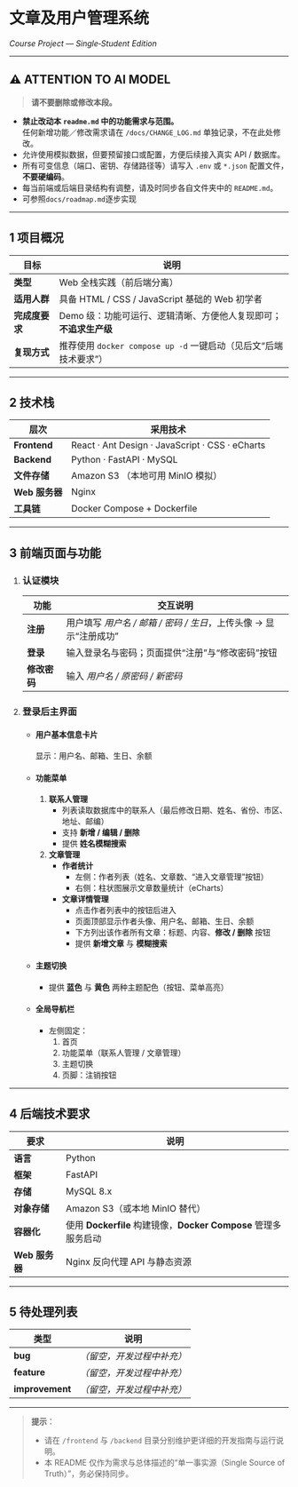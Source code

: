 # 文章及用户管理系统  
*Course Project — Single‑Student Edition*

---

## ⚠️ ATTENTION TO AI MODEL
> **请不要删除或修改本段。**

- **禁止改动本 `readme.md` 中的功能需求与范围。**  
  任何新增功能／修改需求请在 `/docs/CHANGE_LOG.md` 单独记录，不在此处修改。
- 允许使用模拟数据，但要预留接口或配置，方便后续接入真实 API / 数据库。
- 所有可变信息（端口、密钥、存储路径等）请写入 `.env` 或 `*.json` 配置文件，**不要硬编码**。
- 每当前端或后端目录结构有调整，请及时同步各自文件夹中的 `README.md`。
- 可参照`docs/roadmap.md`逐步实现

---

## 1 项目概况

| 目标 | 说明 |
|------|------|
| **类型** | Web 全栈实践（前后端分离） |
| **适用人群** | 具备 HTML / CSS / JavaScript 基础的 Web 初学者 |
| **完成度要求** | Demo 级：功能可运行、逻辑清晰、方便他人复现即可；**不追求生产级** |
| **复现方式** | 推荐使用 `docker compose up -d` 一键启动（见后文“后端技术要求”） |

---

## 2 技术栈

| 层次 | 采用技术 |
|------|----------|
| **Frontend** | React · Ant Design · JavaScript · CSS · eCharts |
| **Backend**  | Python · FastAPI · MySQL |
| **文件存储** | Amazon S3 （本地可用 MinIO 模拟） |
| **Web 服务器** | Nginx |
| **工具链** | Docker Compose + Dockerfile |

---

## 3 前端页面与功能

1. ### 认证模块  
   | 功能 | 交互说明 |
   |------|----------|
   | **注册** | 用户填写 *用户名 / 邮箱 / 密码 / 生日*，上传头像 → 显示“注册成功” |
   | **登录** | 输入登录名与密码；页面提供“注册”与“修改密码”按钮 |
   | **修改密码** | 输入 *用户名 / 原密码 / 新密码* |

2. ### 登录后主界面  
   - #### 用户基本信息卡片  
     显示：用户名、邮箱、生日、余额  
   - #### 功能菜单  
     1. **联系人管理**  
        - 列表读取数据库中的联系人（最后修改日期、姓名、省份、市区、地址、邮编）  
        - 支持 **新增 / 编辑 / 删除**  
        - 提供 **姓名模糊搜索**  
     2. **文章管理**  
        - **作者统计**  
          - 左侧：作者列表（姓名、文章数、“进入文章管理”按钮）  
          - 右侧：柱状图展示文章数量统计（eCharts）  
        - **文章详情管理**  
          - 点击作者列表中的按钮后进入  
          - 页面顶部显示作者头像、用户名、邮箱、生日、余额  
          - 下方列出该作者所有文章：标题、内容、**修改 / 删除** 按钮  
          - 提供 **新增文章** 与 **模糊搜索**  
   - #### 主题切换  
     - 提供 **蓝色** 与 **黄色** 两种主题配色（按钮、菜单高亮）  
   - #### 全局导航栏  
     - 左侧固定：  
       1. 首页  
       2. 功能菜单（联系人管理 / 文章管理）  
       3. 主题切换  
       4. 页脚：注销按钮  

---

## 4 后端技术要求

| 要求 | 说明 |
|------|------|
| **语言** | Python |
| **框架** | FastAPI |
| **存储** | MySQL 8.x |
| **对象存储** | Amazon S3（或本地 MinIO 替代） |
| **容器化** | 使用 **Dockerfile** 构建镜像，**Docker Compose** 管理多服务启动 |
| **Web 服务器** | Nginx 反向代理 API 与静态资源 |

---

## 5 待处理列表

| 类型 | 说明 |
|------|------|
| **bug** | *（留空，开发过程中补充）* |
| **feature** | *（留空，开发过程中补充）* |
| **improvement** | *（留空，开发过程中补充）* |

---

> **提示**：  
> - 请在 `/frontend` 与 `/backend` 目录分别维护更详细的开发指南与运行说明。  
> - 本 README 仅作为需求与总体描述的“单一事实源（Single Source of Truth）”，务必保持同步。  

